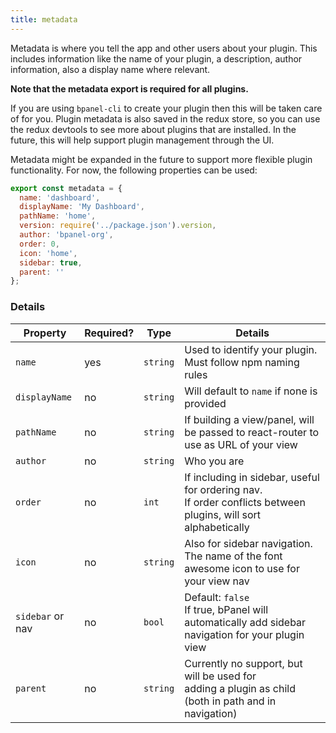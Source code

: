 ```yaml
---
title: metadata
---
```

Metadata is where you tell the app and other users about your plugin. This includes information like the name of your plugin, a description, author information, also a display name where relevant.

**Note that the metadata export is required for all plugins.**

If you are using `bpanel-cli` to create your plugin then this will be taken care of for you. Plugin metadata is also saved in the redux store, so you can use the redux devtools to see more about plugins that are installed. In the future, this will help support plugin management through the UI.

Metadata might be expanded in the future to support more flexible plugin functionality. For now, the following properties can be used:

```javascript
export const metadata = {
  name: 'dashboard',
  displayName: 'My Dashboard',
  pathName: 'home',
  version: require('../package.json').version,
  author: 'bpanel-org',
  order: 0,
  icon: 'home',
  sidebar: true,
  parent: ''
};
```

### Details
| Property       | Required?     | Type        | Details     |
| -------------  | ------------- | --------    | -------     |
| `name`         | yes           | `string`    | Used to identify your plugin. Must follow npm naming rules  |
| `displayName`  | no            | `string`    | Will default to `name` if none is provided |
| `pathName`     | no            | `string`    | If building a view/panel, will be passed to react-router to use as URL of your view|
| `author`       | no            | `string`    | Who you are |
| `order`        | no            | `int`       | If including in sidebar, useful for ordering nav.<br>If order conflicts between plugins, will sort alphabetically |
| `icon`         | no            | `string`    | Also for sidebar navigation.<br>The name of the font awesome icon to use for your view nav  |
| `sidebar` or nav | no            | `bool`      | Default: `false`<br>If true, bPanel will automatically add sidebar navigation for your plugin view  |
| `parent`       | no            | `string`    | Currently no support, but will be used for<br>adding a plugin as child (both in path and in navigation) |